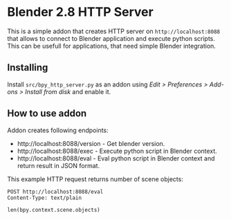 # Blender 2.8 HTTP Server

This is a simple addon that creates HTTP server on `http://localhost:8088` that allows to connect to Blender application and execute python scripts. This can be usefull for applications, that need simple Blender integration.

## Installing

Install `src/bpy_http_server.py` as an addon using *Edit > Preferences > Add-ons > Install from disk* and enable it.

## How to use addon

Addon creates following endpoints:

- http://localhost:8088/version - Get blender version.
- http://localhost:8088/exec - Execute python script in Blender context.
- http://localhost:8088/eval - Eval python script in Blender context and return result in JSON format.

This example HTTP request returns number of scene objects:

    POST http://localhost:8088/eval
    Content-Type: text/plain

    len(bpy.context.scene.objects)
